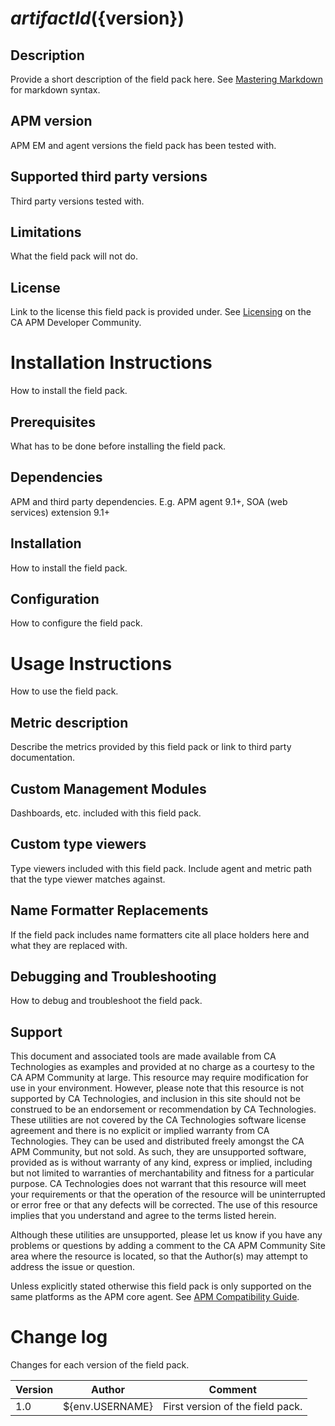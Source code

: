 # ${artifactId} (${version})

## Description
Provide a short description of the field pack here. See [Mastering Markdown](https://guides.github.com/features/mastering-markdown/) for markdown syntax.

## APM version
APM EM and agent versions the field pack has been tested with.

## Supported third party versions
Third party versions tested with.

## Limitations
What the field pack will not do.

## License
Link to the license this field pack is provided under. See [Licensing](https://communities.ca.com/docs/DOC-231150910#license) on the CA APM Developer Community.


# Installation Instructions
How to install the field pack.

## Prerequisites
What has to be done before installing the field pack.

## Dependencies
APM and third party dependencies. E.g. APM agent 9.1+, SOA (web services) extension 9.1+

## Installation
How to install the field pack.

## Configuration
How to configure the field pack.


# Usage Instructions
How to use the field pack.

## Metric description
Describe the metrics provided by this field pack or link to third party documentation.

## Custom Management Modules
Dashboards, etc. included with this field pack.

## Custom type viewers
Type viewers included with this field pack. Include agent and metric path that the type viewer matches against.

## Name Formatter Replacements
If the field pack includes name formatters cite all place holders here and what they are replaced with.

## Debugging and Troubleshooting
How to debug and troubleshoot the field pack.

## Support
This document and associated tools are made available from CA Technologies as examples and provided at no charge as a courtesy to the CA APM Community at large. This resource may require modification for use in your environment. However, please note that this resource is not supported by CA Technologies, and inclusion in this site should not be construed to be an endorsement or recommendation by CA Technologies. These utilities are not covered by the CA Technologies software license agreement and there is no explicit or implied warranty from CA Technologies. They can be used and distributed freely amongst the CA APM Community, but not sold. As such, they are unsupported software, provided as is without warranty of any kind, express or implied, including but not limited to warranties of merchantability and fitness for a particular purpose. CA Technologies does not warrant that this resource will meet your requirements or that the operation of the resource will be uninterrupted or error free or that any defects will be corrected. The use of this resource implies that you understand and agree to the terms listed herein.

Although these utilities are unsupported, please let us know if you have any problems or questions by adding a comment to the CA APM Community Site area where the resource is located, so that the Author(s) may attempt to address the issue or question.

Unless explicitly stated otherwise this field pack is only supported on the same platforms as the APM core agent. See [APM Compatibility Guide](http://www.ca.com/us/support/ca-support-online/product-content/status/compatibility-matrix/application-performance-management-compatibility-guide.aspx).


# Change log
Changes for each version of the field pack.

Version | Author | Comment
--------|--------|--------
1.0 | ${env.USERNAME} | First version of the field pack.
